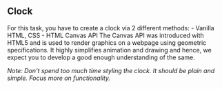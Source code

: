 ## Clock

For this task, you have to create a clock via 2 different methods:
    - Vanilla HTML, CSS
    - HTML Canvas API
The Canvas API was introduced with HTML5 and is used to render graphics on a webpage using geometric specifications. It highly simplifies animation and drawing and hence, we expect you to develop a good enough understanding of the same.

_Note: Don't spend too much time styling the clock. It should be plain and simple. Focus more on functionality._